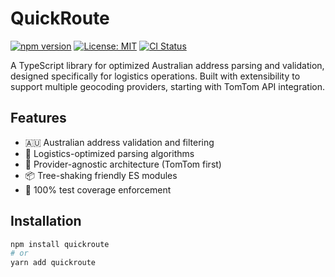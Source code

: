 # QuickRoute

[![npm version](https://img.shields.io/npm/v/quickroute)](https://www.npmjs.com/package/quickroute)
[![License: MIT](https://img.shields.io/badge/License-MIT-yellow.svg)](https://opensource.org/licenses/MIT)
[![CI Status](https://github.com/pandamime100hp/quickroute/actions/workflows/ci.yml/badge.svg)](https://github.com/pandamime100hp/quickroute/actions)

A TypeScript library for optimized Australian address parsing and validation, designed specifically for logistics operations. Built with extensibility to support multiple geocoding providers, starting with TomTom API integration.

## Features

- 🇦🇺 Australian address validation and filtering
- 🚚 Logistics-optimized parsing algorithms
- 🔄 Provider-agnostic architecture (TomTom first)
- 📦 Tree-shaking friendly ES modules
- 🧪 100% test coverage enforcement

## Installation

```bash
npm install quickroute
# or
yarn add quickroute
```
